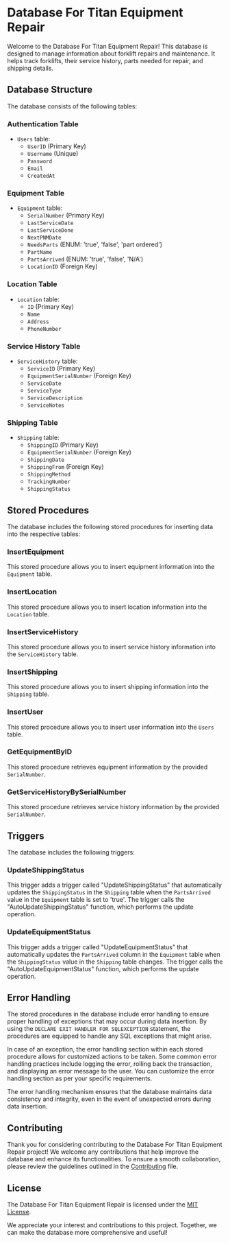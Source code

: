 # Database For Titan Equipment Repair

Welcome to the Database For Titan Equipment Repair! This database is designed to manage information about forklift repairs and maintenance. It helps track forklifts, their service history, parts needed for repair, and shipping details.

## Database Structure

The database consists of the following tables:

### Authentication Table

- `Users` table:
  - `UserID` (Primary Key)
  - `Username` (Unique)
  - `Password`
  - `Email`
  - `CreatedAt`

### Equipment Table

- `Equipment` table:
  - `SerialNumber` (Primary Key)
  - `LastServiceDate`
  - `LastServiceDone`
  - `NextPNMDate`
  - `NeedsParts` (ENUM: 'true', 'false', 'part ordered')
  - `PartName`
  - `PartsArrived` (ENUM: 'true', 'false', 'N/A')
  - `LocationID` (Foreign Key)

### Location Table

- `Location` table:
  - `ID` (Primary Key)
  - `Name`
  - `Address`
  - `PhoneNumber`

### Service History Table

- `ServiceHistory` table:
  - `ServiceID` (Primary Key)
  - `EquipmentSerialNumber` (Foreign Key)
  - `ServiceDate`
  - `ServiceType`
  - `ServiceDescription`
  - `ServiceNotes`

### Shipping Table

- `Shipping` table:
  - `ShippingID` (Primary Key)
  - `EquipmentSerialNumber` (Foreign Key)
  - `ShippingDate`
  - `ShippingFrom` (Foreign Key)
  - `ShippingMethod`
  - `TrackingNumber`
  - `ShippingStatus`

## Stored Procedures

The database includes the following stored procedures for inserting data into the respective tables:

### InsertEquipment

This stored procedure allows you to insert equipment information into the `Equipment` table.

### InsertLocation

This stored procedure allows you to insert location information into the `Location` table.

### InsertServiceHistory

This stored procedure allows you to insert service history information into the `ServiceHistory` table.

### InsertShipping

This stored procedure allows you to insert shipping information into the `Shipping` table.

### InsertUser

This stored procedure allows you to insert user information into the `Users` table.

### GetEquipmentByID

This stored procedure retrieves equipment information by the provided `SerialNumber`.

### GetServiceHistoryBySerialNumber

This stored procedure retrieves service history information by the provided `SerialNumber`.

## Triggers

The database includes the following triggers:

### UpdateShippingStatus

This trigger adds a trigger called "UpdateShippingStatus" that automatically updates the `ShippingStatus` in the `Shipping` table when the `PartsArrived` value in the `Equipment` table is set to 'true'. The trigger calls the "AutoUpdateShippingStatus" function, which performs the update operation.

### UpdateEquipmentStatus

This trigger adds a trigger called "UpdateEquipmentStatus" that automatically updates the `PartsArrived` column in the `Equipment` table when the `ShippingStatus` value in the `Shipping` table changes. The trigger calls the "AutoUpdateEquipmentStatus" function, which performs the update operation.

## Error Handling

The stored procedures in the database include error handling to ensure proper handling of exceptions that may occur during data insertion. By using the `DECLARE EXIT HANDLER FOR SQLEXCEPTION` statement, the procedures are equipped to handle any SQL exceptions that might arise.

In case of an exception, the error handling section within each stored procedure allows for customized actions to be taken. Some common error handling practices include logging the error, rolling back the transaction, and displaying an error message to the user. You can customize the error handling section as per your specific requirements.

The error handling mechanism ensures that the database maintains data consistency and integrity, even in the event of unexpected errors during data insertion.

## Contributing

Thank you for considering contributing to the Database For Titan Equipment Repair project! We welcome any contributions that help improve the database and enhance its functionalities. To ensure a smooth collaboration, please review the guidelines outlined in the [Contributing](CONTRIBUTING.md) file.

## License

The Database For Titan Equipment Repair is licensed under the [MIT License](LICENSE).

We appreciate your interest and contributions to this project. Together, we can make the database more comprehensive and useful!
